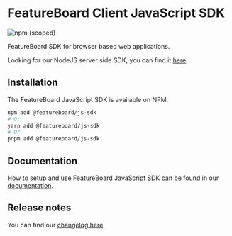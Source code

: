 # FeatureBoard Client JavaScript SDK

![npm (scoped)](https://img.shields.io/npm/v/%40featureboard/js-sdk?color=%23492CED)

FeatureBoard SDK for browser based web applications.

Looking for our NodeJS server side SDK, you can find it [here](https://www.npmjs.com/package/@featureboard/node-sdk).

## Installation

The FeatureBoard JavaScript SDK is available on NPM.

```bash
npm add @featureboard/js-sdk
# Or
yarn add @featureboard/js-sdk
# Or
pnpm add @featureboard/js-sdk
```

## Documentation

How to setup and use FeatureBoard JavaScript SDK can be found in our [documentation](https://docs.featureboard.app/sdks/javascript-sdk/).

## Release notes

You can find our [changelog here](CHANGELOG.md).
